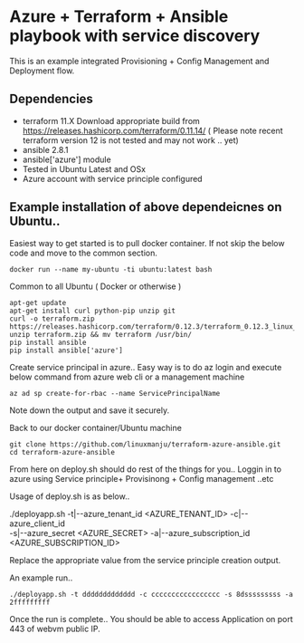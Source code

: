 # Azure + Terraform + Ansible playbook with service discovery

This is an example integrated Provisioning + Config Management and Deployment flow.

## Dependencies
* terraform 11.X Download appropriate build from https://releases.hashicorp.com/terraform/0.11.14/ ( Please note recent terraform version 12 is not tested and may not work .. yet)
* ansible 2.8.1
* ansible['azure'] module 
* Tested in Ubuntu Latest and OSx
* Azure account with service principle configured

## Example installation of above dependeicnes on Ubuntu..

Easiest way to get started is to pull docker container. If not skip the below code and move to the common section.

```
docker run --name my-ubuntu -ti ubuntu:latest bash
```

Common to all Ubuntu ( Docker or otherwise )

```
apt-get update
apt-get install curl python-pip unzip git
curl -o terraform.zip https://releases.hashicorp.com/terraform/0.12.3/terraform_0.12.3_linux_amd64.zip
unzip terraform.zip && mv terraform /usr/bin/
pip install ansible
pip install ansible['azure']
```

Create service principal in azure.. Easy way is to do az login and execute below command from azure web cli or a management machine

```
az ad sp create-for-rbac --name ServicePrincipalName
```


Note down the output and save it securely.

Back to our docker container/Ubuntu machine

```
git clone https://github.com/linuxmanju/terraform-azure-ansible.git
cd terraform-azure-ansible
```

From here on deploy.sh should do rest of the things for you.. Loggin in to azure using Service principle+ Provisinong + Config management ..etc

Usage of deploy.sh is as below..

./deployapp.sh -t|--azure_tenant_id <AZURE_TENANT_ID> -c|--azure_client_id <Azure Client ID> \
      -s|--azure_secret <AZURE_SECRET> -a|--azure_subscription_id <AZURE_SUBSCRIPTION_ID>

Replace the appropriate value from the service principle creation output.

An example run..

```
./deployapp.sh -t ddddddddddddd -c ccccccccccccccccc -s 8dsssssssss -a 2fffffffff
```

Once the run is complete.. You should be able to access Application on port 443 of webvm public IP.


